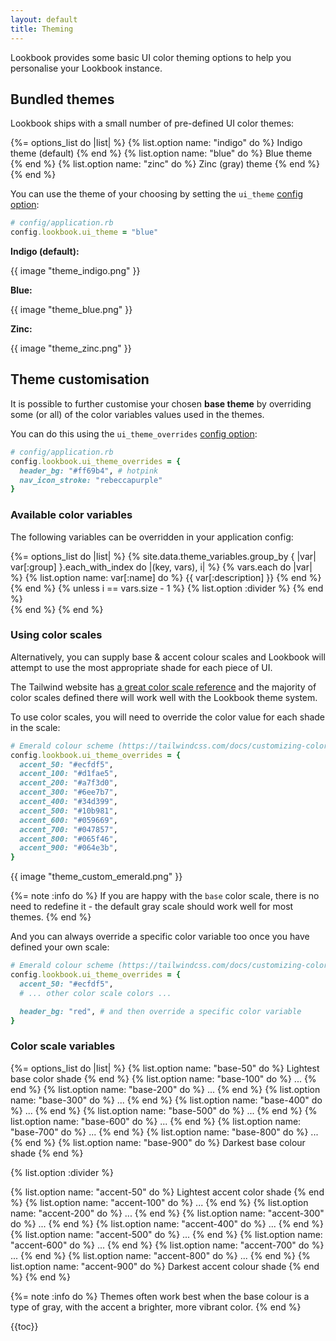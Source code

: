 ```yaml
---
layout: default
title: Theming
---
```


Lookbook provides some basic UI color theming options to help you personalise your Lookbook instance.

## Bundled themes

Lookbook ships with a small number of pre-defined UI color themes:

{%= options_list do |list| %}
  {% list.option name: "indigo" do %}
    Indigo theme (default)
  {% end %}
  {% list.option name: "blue" do %}
    Blue theme
  {% end %}
  {% list.option name: "zinc" do %}
    Zinc (gray) theme
  {% end %}
{% end %}

You can use the theme of your choosing by setting the `ui_theme` [config option](/api/config/#config-option-ui-theme):

```ruby
# config/application.rb
config.lookbook.ui_theme = "blue"
```

**Indigo (default):**

{{ image "theme_indigo.png" }}

**Blue:**

{{ image "theme_blue.png" }}

**Zinc:**

{{ image "theme_zinc.png" }}


## Theme customisation

It is possible to further customise your chosen **base theme** by overriding some (or all) of the color variables values used in the themes.

You can do this using the `ui_theme_overrides` [config option](/api/config/#config-option-ui-theme-overrides):

```ruby
# config/application.rb
config.lookbook.ui_theme_overrides = {
  header_bg: "#ff69b4", # hotpink
  nav_icon_stroke: "rebeccapurple"
}
```

### Available color variables

The following variables can be overridden in your application config:

{%= options_list do |list| %}
  {% site.data.theme_variables.group_by { |var| var[:group] }.each_with_index do |(key, vars), i| %}
    {% vars.each do |var| %}
      {% list.option name: var[:name] do %}
        {{ var[:description] }}
      {% end %}
    {% end %}
    {% unless i == vars.size - 1 %}
      {% list.option :divider %}
    {% end %}    
  {% end %}
{% end %}

### Using color scales

Alternatively, you can supply base & accent colour scales and Lookbook will attempt to use the most appropriate shade for each piece of UI.

The Tailwind website has [a great color scale reference](https://tailwindcss.com/docs/customizing-colors) and the majority of color scales
defined there will work well with the Lookbook theme system.

To use color scales, you will need to override the color value for each shade in the scale:

```ruby
# Emerald colour scheme (https://tailwindcss.com/docs/customizing-colors#:~:text=%2314532d-,Emerald,-50)
config.lookbook.ui_theme_overrides = {
  accent_50: "#ecfdf5",
  accent_100: "#d1fae5",
  accent_200: "#a7f3d0",
  accent_300: "#6ee7b7",
  accent_400: "#34d399",
  accent_500: "#10b981",
  accent_600: "#059669",
  accent_700: "#047857",
  accent_800: "#065f46",
  accent_900: "#064e3b",
}
```

{{ image "theme_custom_emerald.png" }}

{%= note :info do %}
If you are happy with the `base` color scale, there is no need to redefine it - the default gray scale should work well for most themes.
{% end %}

And you can always override a specific color variable too once you have defined your own scale:

```ruby
# Emerald colour scheme (https://tailwindcss.com/docs/customizing-colors#:~:text=%2314532d-,Emerald,-50)
config.lookbook.ui_theme_overrides = {
  accent_50: "#ecfdf5",
  # ... other color scale colors ...

  header_bg: "red", # and then override a specific color variable
}
```

### Color scale variables

{%= options_list do |list| %}
  {% list.option name: "base-50" do %}
    Lightest base color shade
  {% end %}
  {% list.option name: "base-100" do %}
    ...
  {% end %}
  {% list.option name: "base-200" do %}
    ...
  {% end %}
  {% list.option name: "base-300" do %}
    ...
  {% end %}
  {% list.option name: "base-400" do %}
    ...
  {% end %}
  {% list.option name: "base-500" do %}
    ...
  {% end %}
  {% list.option name: "base-600" do %}
    ...
  {% end %}
  {% list.option name: "base-700" do %}
    ...
  {% end %}
  {% list.option name: "base-800" do %}
    ...
  {% end %}
  {% list.option name: "base-900" do %}
    Darkest base colour shade
  {% end %}

  {% list.option :divider %}

  {% list.option name: "accent-50" do %}
    Lightest accent color shade
  {% end %}
  {% list.option name: "accent-100" do %}
    ...
  {% end %}
  {% list.option name: "accent-200" do %}
    ...
  {% end %}
  {% list.option name: "accent-300" do %}
    ...
  {% end %}
  {% list.option name: "accent-400" do %}
    ...
  {% end %}
  {% list.option name: "accent-500" do %}
    ...
  {% end %}
  {% list.option name: "accent-600" do %}
    ...
  {% end %}
  {% list.option name: "accent-700" do %}
    ...
  {% end %}
  {% list.option name: "accent-800" do %}
    ...
  {% end %}
  {% list.option name: "accent-900" do %}
    Darkest accent colour shade
  {% end %}
{% end %}

{%= note :info do %}
Themes often work best when the base colour is a type of gray, with the accent a brighter, more vibrant color.
{% end %}

{{toc}}